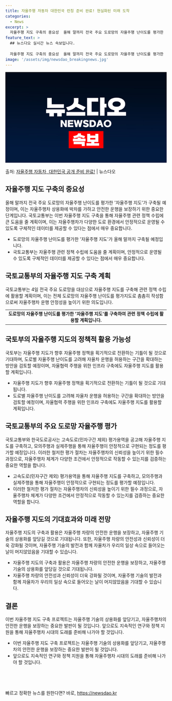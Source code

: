 ```yaml
---
title: 자율주행 자동차 대한민국 런칭 준비 완료! 현실화된 미래 도착
categories:
  - News
excerpt: >
  자율주행 지도 구축의 중요성  올해 말까지 전국 주요 도로망의 자율주행 난이도를 평가한 '자율주행 지도'가 …
feature_text: >
  ## 뉴스다오 실시간 뉴스 속보입니다.

  자율주행 지도 구축의 중요성  올해 말까지 전국 주요 도로망의 자율주행 난이도를 평가한 '자율주행 지도'가 …
image: '/assets/img/newsdao_breakingnews.jpg'
---
```


![뉴스다오 속보](/assets/img/newsdao_breakingnews.jpg)

<p>출처: <a href="https://newsdao.kr/4592" rel="dofollow">자율주행 자동차, 대한민국 공개 준비 완료!</a> | 뉴스다오</p>

<h2 data-ke-size="size26">자율주행 지도 구축의 중요성</h2>
<p data-ke-size="size16">올해 말까지 전국 주요 도로망의 자율주행 난이도를 평가한 '자율주행 지도'가 구축될 예정이며, 이는 자율주행차 상용화에 박차를 가하고 안전한 운행을 보장하기 위한 중요한 단계입니다. 국토교통부는 이번 자율주행 지도 구축을 통해 자율주행 관련 정책 수립에 큰 도움을 줄 계획이며, 이는 자율주행차가 다양한 도로 환경에서 안정적으로 운영될 수 있도록 구체적인 데이터를 제공할 수 있다는 점에서 매우 중요합니다.</p>
<ul>
  <li>도로망의 자율주행 난이도를 평가한 '자율주행 지도'가 올해 말까지 구축될 예정입니다.</li>
  <li>국토교통부는 자율주행 관련 정책 수립에 도움을 줄 계획이며, 안정적으로 운영될 수 있도록 구체적인 데이터를 제공할 수 있다는 점에서 매우 중요합니다.</li>
</ul>

<h2 data-ke-size="size26">국토교통부의 자율주행 지도 구축 계획</h2>
<p data-ke-size="size16">국토교통부는 4일 전국 주요 도로망을 대상으로 자율주행 지도를 구축해 관련 정책 수립에 활용할 계획이며, 이는 전체 도로망의 자율주행 난이도를 평가지도로 촘촘히 작성함으로써 자율주행차 운행 안정성을 높이기 위한 의도입니다.</p>
<table>
  <tr>
    <td style="text-align: center; height: 17px;"><b>도로망의 자율주행 난이도를 평가한 '자율주행 지도'를 구축하여 관련 정책 수립에 활용할 계획입니다.</b></td>
  </tr>
</table>

<h2 data-ke-size="size26">국토부의 자율주행 지도의 정책적 활용 가능성</h2>
<p data-ke-size="size16">국토부는 자율주행 지도가 향후 자율주행 정책을 획기적으로 전환하는 기틀이 될 것으로 기대하며, 도로별 자율주행 난이도를 고려해 자율차 운행을 허용하는 구간을 확대하는 방안을 검토할 예정이며, 자율협력 주행을 위한 인프라 구축에도 자율주행 지도를 활용할 계획입니다.</p>
<ul>
  <li>자율주행 지도가 향후 자율주행 정책을 획기적으로 전환하는 기틀이 될 것으로 기대됩니다.</li>
  <li>도로별 자율주행 난이도를 고려해 자율차 운행을 허용하는 구간을 확대하는 방안을 검토할 예정이며, 자율협력 주행을 위한 인프라 구축에도 자율주행 지도를 활용할 계획입니다.</li>
</ul>

<h2 data-ke-size="size26">국토교통부의 주요 도로망 자율주행 평가</h2>
<p data-ke-size="size16">국토교통부와 한국도로공사는 고속도로(민자구간 제외) 평가용역을 공고해 자율주행 지도를 구축하고, 모의주행과 실제주행을 통해 자율주행이 안정적으로 구현되는 정도를 평가할 예정입니다. 이러한 철저한 평가 절차는 자율주행차의 신뢰성을 높이기 위한 필수 과정으로, 자율주행차 체계가 다양한 조건에서 안정적으로 작동할 수 있는지를 검증하는 중요한 역할을 합니다.</p>
<ul>
  <li>고속도로(민자구간 제외) 평가용역을 통해 자율주행 지도를 구축하고, 모의주행과 실제주행을 통해 자율주행이 안정적으로 구현되는 정도를 평가할 예정입니다.</li>
  <li>이러한 철저한 평가 절차는 자율주행차의 신뢰성을 높이기 위한 필수 과정으로, 자율주행차 체계가 다양한 조건에서 안정적으로 작동할 수 있는지를 검증하는 중요한 역할을 합니다.</li>
</ul>

<h2 data-ke-size="size26">자율주행 지도의 기대효과와 미래 전망</h2>
<p data-ke-size="size16">자율주행 지도의 구축과 활용은 자율주행 차량의 안전한 운행을 보장하고, 자율주행 기술의 상용화를 앞당길 것으로 기대됩니다. 또한, 자율주행 차량의 안전성과 신뢰성이 더욱 강화될 것이며, 자율주행 기술의 발전과 함께 자율차가 우리의 일상 속으로 들어오는 날이 머지않았음을 기대할 수 있습니다.</p>
<ul>
  <li>자율주행 지도의 구축과 활용은 자율주행 차량의 안전한 운행을 보장하고, 자율주행 기술의 상용화를 앞당길 것으로 기대됩니다.</li>
  <li>자율주행 차량의 안전성과 신뢰성이 더욱 강화될 것이며, 자율주행 기술의 발전과 함께 자율차가 우리의 일상 속으로 들어오는 날이 머지않았음을 기대할 수 있습니다.</li>
</ul>

<h2 data-ke-size="size26">결론</h2>
<p data-ke-size="size16">이번 자율주행 지도 구축 프로젝트는 자율주행 기술의 상용화를 앞당기고, 자율주행차의 안전한 운행을 보장하는 중요한 발판이 될 것입니다. 앞으로도 지속적인 연구와 정책 지원을 통해 자율주행차 시대의 도래를 준비해 나가야 할 것입니다.</p>
<ul>
  <li>이번 자율주행 지도 구축 프로젝트는 자율주행 기술의 상용화를 앞당기고, 자율주행차의 안전한 운행을 보장하는 중요한 발판이 될 것입니다.</li>
  <li>앞으로도 지속적인 연구와 정책 지원을 통해 자율주행차 시대의 도래를 준비해 나가야 할 것입니다.</li>
</ul>

<p data-ke-size="size16">&nbsp;</p>
<p data-ke-size="size16">&nbsp;</p> 

빠르고 정확한 뉴스를 원한다면? 바로, <a href="https://newsdao.kr" rel="dofollow">https://newsdao.kr</a>


    
